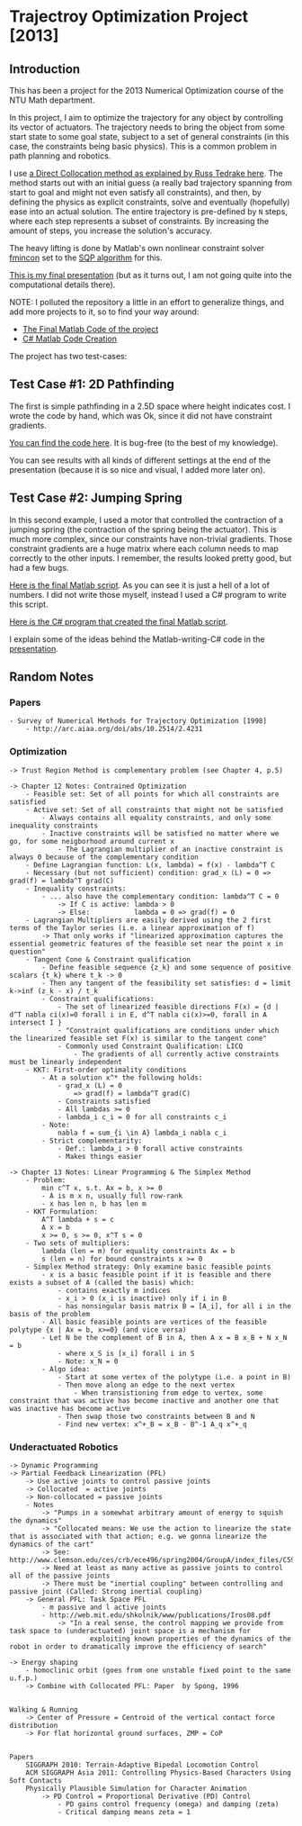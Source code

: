 # Trajectroy Optimization Project [2013]

## Introduction

This has been a project for the 2013 Numerical Optimization course of the NTU Math department.

In this project, I aim to optimize the trajectory for any object by controlling its vector of actuators. The trajectory needs to bring the object from some start state to some goal state, subject to a set of general constraints (in this case, the constraints being basic physics). This is a common problem in path planning and robotics.

I use [a Direct Collocation method as explained by Russ Tedrake here](https://ocw.mit.edu/courses/electrical-engineering-and-computer-science/6-832-underactuated-robotics-spring-2009/video-lectures/lecture-9-trajectory-optimization/). The method starts out with an initial guess (a really bad trajectory spanning from start to goal and might not even satisfy all constraints), and then, by defining the physics as explicit constraints, solve and eventually (hopefully) ease into an actual solution. The entire trajectory is pre-defined by `N` steps, where each step represents a subset of constraints. By increasing the amount of steps, you increase the solution's accuracy.

The heavy lifting is done by Matlab's own nonlinear constraint solver [fmincon](https://www.mathworks.com/help/optim/ug/fmincon.html) set to the [SQP algorithm](https://www.mathworks.com/help/optim/ug/constrained-nonlinear-optimization-algorithms.html#f26622) for this.

[This is my final presentation](https://goo.gl/cBhfHg) (but as it turns out, I am not going quite into the computational details there).

NOTE: I polluted the repository a little in an effort to generalize things, and add more projects to it, so to find your way around:

* [The Final Matlab Code of the project](https://github.com/Domiii/TrajectoryOptimization/tree/master/matl/num%20opt%20proj)
* [C# Matlab Code Creation](https://github.com/Domiii/TrajectoryOptimization/tree/master/Squishy.Matlab)

The project has two test-cases:

## Test Case #1: 2D Pathfinding

The first is simple pathfinding in a 2.5D space where height indicates cost. I wrote the code by hand, which was Ok, since it did not have constraint gradients.

[You can find the code here](https://github.com/Domiii/TrajectoryOptimization/blob/master/matl/num%20opt%20proj/test1/test1run.m). It is bug-free (to the best of my knowledge).

You can see results with all kinds of different settings at the end of the presentation (because it is so nice and visual, I added more later on).

## Test Case #2: Jumping Spring

In this second example, I used a motor that controlled the contraction of a jumping spring (the contraction of the spring being the actuator). This is much more complex, since our constraints have non-trivial gradients. Those constraint gradients are a huge matrix where each column needs to map correctly to the other inputs. I remember, the results looked pretty good, but had a few bugs.

[Here is the final Matlab script](https://github.com/Domiii/TrajectoryOptimization/blob/master/matl/num%20opt%20proj/test2/test2run.m). As you can see it is just a hell of a lot of numbers. I did not write those myself, instead I used a C# program to write this script.

[Here is the C# program that created the final Matlab script](https://github.com/Domiii/TrajectoryOptimization/blob/master/Squishy.Matlab/Dyn1Program.cs).

I explain some of the ideas behind the Matlab-writing-C# code in the [presentation](https://goo.gl/cBhfHg).

## Random Notes

### Papers
    - Survey of Numerical Methods for Trajectory Optimization [1998]
        - http://arc.aiaa.org/doi/abs/10.2514/2.4231
    
    

### Optimization
    -> Trust Region Method is complementary problem (see Chapter 4, p.5)
    
    -> Chapter 12 Notes: Contrained Optimization
        - Feasible set: Set of all points for which all constraints are satisfied
        - Active set: Set of all constraints that might not be satisfied
            - Always contains all equality constraints, and only some inequality constraints
            - Inactive constraints will be satisfied no matter where we go, for some neigborhood around current x
                - The Lagrangian multiplier of an inactive constraint is always 0 because of the complementary condition
        - Define Lagrangian function: L(x, lambda) = f(x) - lambda^T C
        - Necessary (but not sufficient) condition: grad_x (L) = 0 => grad(f) = lambda^T grad(C)
        - Inequality constraints:
            - ... also have the complementary condition: lambda^T C = 0
                -> If C is active: lambda > 0
                -> Else:           lambda = 0 => grad(f) = 0
        - Lagrangian Multipliers are easily derived using the 2 first terms of the Taylor series (i.e. a linear approximation of f)
            -> That only works if "linearized approximation captures the essential geometric features of the feasible set near the point x in question"
        - Tangent Cone & Constraint qualification
            - Define feasible sequence {z_k} and some sequence of positive scalars {t_k} where t_k -> 0
            - Then any tangent of the feasibility set satisfies: d = limit k->inf (z_k - x) / t_k
            - Constraint qualifications: 
                - The set of linearized feasible directions F(x) = {d | d^T nabla ci(x)=0 forall i in E, d^T nabla ci(x)>=0, forall in A intersect I }
                - "Constraint qualifications are conditions under which the linearized feasible set F(x) is similar to the tangent cone"
                - Commonly used Constraint Qualification: LICQ
                    - The gradients of all currently active constraints must be linearly independent
        - KKT: First-order optimality conditions
            - At a solution x^* the following holds:
                - grad_x (L) = 0
                    => grad(f) = lambda^T grad(C)
                - Constraints satisfied
                - All lambdas >= 0
                - lambda_i c_i = 0 for all constraints c_i
            - Note:
                nabla f = sum_{i \in A} lambda_i nabla c_i
            - Strict complementarity:
                - Def.: lambda_i > 0 forall active constraints
                - Makes things easier
            
    -> Chapter 13 Notes: Linear Programming & The Simplex Method
        - Problem:
            min c^T x, s.t. Ax = b, x >= 0
            - A is m x n, usually full row-rank
            - x has len n, b has len m
        - KKT Formulation:
            A^T lambda + s = c
            A x = b
            x >= 0, s >= 0, x^T s = 0
        - Two sets of multipliers:
            lambda (len = m) for equality constraints Ax = b
            s (len = n) for bound constraints x >= 0
        - Simplex Method strategy: Only examine basic feasible points
            - x is a basic feasible point if it is feasible and there exists a subset of A (called the basis) which:
                - contains exactly m indices
                - x_i > 0 (x_i is inactive) only if i in B
                - has nonsingular basis matrix B = [A_i], for all i in the basis of the problem
            - All basic feasible points are vertices of the feasible polytype {x | Ax = b, x>=0} (and vice versa)
            - Let N be the complement of B in A, then A x = B x_B + N x_N = b
                - where x_S is [x_i] forall i in S
                - Note: x_N = 0
            - Algo idea:
                - Start at some vertex of the polytype (i.e. a point in B)
                - Then move along an edge to the next vertex
                    - When transistioning from edge to vertex, some constraint that was active has become inactive and another one that was inactive has become active
                - Then swap those two constraints between B and N
                - Find new vertex: x^+_B = x_B - B^-1 A_q x^+_q
            
        
        
        

### Underactuated Robotics
    -> Dynamic Programming
    -> Partial Feedback Linearization (PFL)
        -> Use active joints to control passive joints
        -> Collocated  = active joints
        -> Non-collocated = passive joints
        - Notes
            -> "Pumps in a somewhat arbitrary amount of energy to squish the dynamics"
            -> "Collocated means: We use the action to linearize the state that is associated with that action; e.g. we gonna linearize the dynamics of the cart"
            -> See: http://www.clemson.edu/ces/crb/ece496/spring2004/GroupA/index_files/C59Spong.pdf
            -> Need at least as many active as passive joints to control all of the passive joints
            -> There must be "inertial coupling" between controlling and passive joint (Called: Strong inertial coupling)
        -> General PFL: Task Space PFL
            - m passive and l active joints
            - http://web.mit.edu/shkolnik/www/publications/Iros08.pdf
                -> "In a real sense, the control mapping we provide from task space to (underactuated) joint space is a mechanism for
                        exploiting known properties of the dynamics of the robot in order to dramatically improve the efficiency of search"

    -> Energy shaping
        - homoclinic orbit (goes from one unstable fixed point to the same u.f.p.)
        -> Combine with Collocated PFL: Paper  by Spong, 1996
        
        
    Walking & Running
        -> Center of Pressure = Centroid of the vertical contact force distribution
        -> For flat horizontal ground surfaces, ZMP = CoP
        
        
    Papers
        SIGGRAPH 2010: Terrain-Adaptive Bipedal Locomotion Control
        ACM SIGGRAPH Asia 2011: Controlling Physics-Based Characters Using Soft Contacts
        Physically Plausible Simulation for Character Animation
            -> PD Control = Proportional Derivative (PD) Control
                - PD gains control frequency (omega) and damping (zeta)
                - Critical damping means zeta = 1
            
